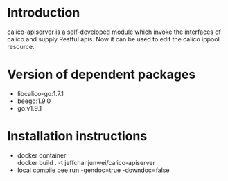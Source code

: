 # Introduction
calico-apiserver is a self-developed module which invoke the interfaces of calico and supply Restful apis. Now it can be used to edit the calico ippool resource. 

# Version of dependent packages
+ libcalico-go:1.7.1
+ beego:1.9.0
+ go:v1.9.1

# Installation instructions
- docker container  
  docker build . -t jeffchanjunwei/calico-apiserver
- local compile
  bee run -gendoc=true -downdoc=false

